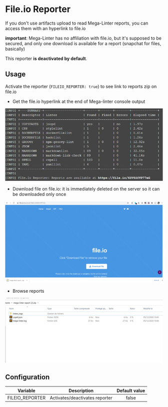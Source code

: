 # File.io Reporter

If you don't use artifacts upload to read Mega-Linter reports, you can access them with an hyperlink to file.io

**important**: Mega-Linter has no affiliation with file.io, but it's supposed to be secured, and only one download is available for a report (snapchat for files, basically)

This reporter **is deactivated by default**.

## Usage

Activate the reporter (`FILEIO_REPORTER: true`) to see link to reports zip on file.io

- Get the file.io hyperlink at the end of Mega-linter console output

![Screenshot](../assets/images/FileIOReporter_1.jpg)

- Download file on file.io: it is immediately deleted on the server so it can be downloaded only once

![Screenshot](../assets/images/FileIOReporter_2.jpg)

- Browse reports

![Screenshot](../assets/images/FileIOReporter_3.jpg)

## Configuration

| Variable | Description | Default value |
| ----------------- | -------------- | :--------------: |
| FILEIO_REPORTER | Activates/deactivates reporter | false |
